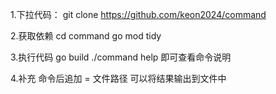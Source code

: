 1.下拉代码： 
  git clone https://github.com/keon2024/command

2.获取依赖 
  cd command 
  go mod tidy

3.执行代码 
  go build 
  ./command help 即可查看命令说明

4.补充
  命令后追加 = 文件路径 可以将结果输出到文件中
